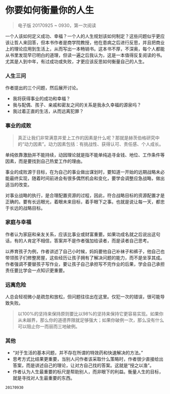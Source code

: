 # 你要如何衡量你的人生

> 电子版 20170925 ~ 0930，第一次阅读


一个人该如何定义成功、幸福？一个人的人生规划该如何制定？这些问题似乎更应该让哲人来回答，但本书作者是商学院教授，他在患病之后进行反思，并且把商业上的理论应用到生活上，从而写出一本畅销书。这本书不厚，不深奥，每个人都能从书里发现早已明白的道理，但读一遍之后我认为，这是一本值得反复阅读的书。尤其是人到中年，有过成功或失败，才更应该反思如何衡量自己的人生。

### 人生三问

作者提出的三个问题，然后展开讨论。

- 我将获得事业的成功和幸福？
- 我与配偶、孩子、亲戚和密友之间的关系是我永久幸福的源泉吗？
- 我过着正直的生活，从而远离犯罪？

### 事业的成败

> 真正让我们非常满意并爱上工作的因素是什么呢？那就是赫茨伯格研究中的“动力因素”。动力因素包括：有挑战性、获得认可、责任感、个人成长。

单纯依靠激励并不能持续，动因理论就是指不能单纯追寻金钱、地位、工作条件等因素，而是要找到自己热爱工作的理由。

事业的成败源于目标，在为自己的事业做出谋划时，要知道一开始的远期战略未必能最终实现，随着时间前进会有很多偶然机会和变化，要学会调整应急战略，做出适当的改变。

对事业战略的执行，是合理配置资源的过程，因此，符合战略目标的资源配置才是正确的。要有长远眼光，着眼未来目标，着手眼下之事。也就是说让每一天，都忠于长远的战略目标。


### 家庭与幸福

作者认为家庭和亲友关系，应该比事业或财富重要。如果功成名就之后说出这句话，有的人肯定不相信，答案并不是作者强加给读者，而是读者自己思考。

以养育孩子为例，作者讲述了自己小时候，妈妈要他自己补袜子和裤子，他自己也带领孩子们修整房屋，这些经历让孩子拥有了解决问题的能力，而不是坐享其成。作者强调不要替孩子写作业，要让孩子自己承担写不完作业的后果，学会自己承担责任要比学会一点知识更重要。

### 远离危险

人总会轻视微小是疏忽和放松，但问题往往出在这里。仅犯一次的错误，很可能导致失败。

> 以100%的坚持来保持原则要比以98%的坚持来保持它更容易实现。如果你从未越界，那么你的道德界限就足够强大；如果你破例一次，那么没有什么可以阻止你一而丽而三地破例。


### 其他

- “对于生活的基本问题，并不存在所谓的特效药和快速解决的方法。”
- 思考方式比结果更重要，当别人问作者该采取什么策略时，作者很少直接给出答案，而是讲述自己的理论，让对方自己找的答案。这就是“授之以渔”。
- 作者认为人生最重要的标尺是帮助别人，而非眼下的利益。衡量人生的目标，就是寻找对人生最重要的东西。

`20170930`